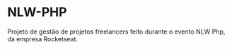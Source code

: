# NLW-PHP
Projeto de gestão de projetos freelancers feito durante o evento NLW Php, da empresa Rocketseat.
